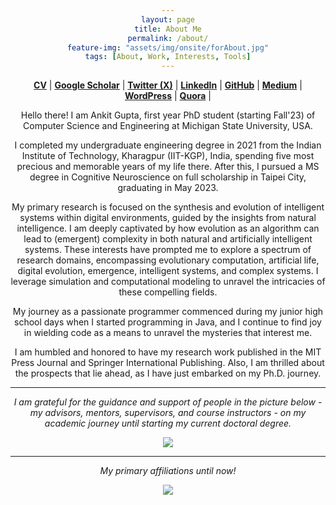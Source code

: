 ```yaml
---
layout: page
title: About Me
permalink: /about/
feature-img: "assets/img/onsite/forAbout.jpg"
tags: [About, Work, Interests, Tools]
---
```


<head> 
        <style> 
            body { 
                text-align:center; 
            }
        </style> 

</head> 


<a href="https://drive.google.com/file/d/1n535ztQW42QEHj3eyCB6SBZ2APensgiX/view?usp=sharing" target="_blank"><b>CV</b></a> | <a href="https://scholar.google.com/citations?user=FTCbGjoAAAAJ&hl=en" target="_blank"><b>Google Scholar</b></a> | <a href="https://twitter.com/ankiitgupta7" target="_blank"><b>Twitter (X)</b></a> | <a href="https://www.linkedin.com/in/ankiitgupta7/" target="_blank"><b>LinkedIn</b></a> | <a href="https://github.com/ankiitgupta7" target="_blank"><b>GitHub</b></a> | <a href="https://medium.com/@ankiitgupta7" target="_blank"><b>Medium</b></a> | <a href="https://ankiitgupta7.wordpress.com/" target="_blank"><b>WordPress</b></a> | <a href="https://www.quora.com/profile/Ankit-Gupta-1695" target="_blank"><b>Quora</b></a> |

Hello there! I am Ankit Gupta, first year PhD student (starting Fall'23) of Computer Science and Engineering at Michigan State University, USA.

I completed my undergraduate engineering degree in 2021 from the Indian Institute of Technology, Kharagpur (IIT-KGP), India, spending five most precious and memorable years of my life there. After this, I pursued a MS degree in Cognitive Neuroscience on full scholarship in Taipei City, graduating in May 2023. 

My primary research is focused on the synthesis and evolution of intelligent systems within digital environments,  guided by the insights from natural intelligence. I am deeply captivated by how evolution as an algorithm can lead to (emergent) complexity in both natural and artificially intelligent systems. These interests have prompted me to explore a spectrum of research domains, encompassing evolutionary computation, artificial life, digital evolution, emergence, intelligent systems, and complex systems. I leverage simulation and computational modeling to unravel the intricacies of these compelling fields.

My journey as a passionate programmer commenced during my junior high school days when I started programming in Java, and I continue to find joy in wielding code as a means to unravel the mysteries that interest me.

I am humbled and honored to have my research work published in the MIT Press Journal and Springer International Publishing. Also, I am thrilled about the prospects that lie ahead, as I have just embarked on my Ph.D. journey.

***

*I am grateful for the guidance and support of people in the picture below - my advisors, mentors, supervisors, and course instructors - on my academic journey until starting my current doctoral degree.*

![](https://ankiitgupta7.github.io/assets/img/onsite/mentors.png)

***

*My primary affiliations until now!*

![](https://ankiitgupta7.github.io/assets/img/onsite/affiliations2023.jpg)


